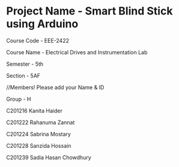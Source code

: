 # Project Name - Smart Blind Stick using Arduino



Course Code - EEE-2422

Course Name - Electrical Drives and Instrumentation Lab

Semester - 5th

Section - 5AF

//Members! Please add your Name & ID 

Group - H

C201216 Kanita Haider

C201222 Rahanuma Zannat

C201224 Sabrina Mostary

C201228 Sanzida Hossain

C201239 Sadia Hasan Chowdhury
